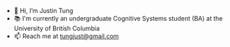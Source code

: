 - 👋 Hi, I’m Justin Tung
- 📚 I'm currently an undergraduate Cognitive Systems student (BA) at the University of British Columbia
- 📫 Reach me at tungjust@gmail.com
